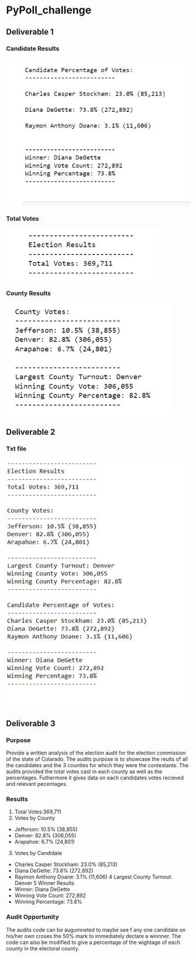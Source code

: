 # PyPoll_challenge

## Deliverable 1

### Candidate Results
![](candidate_results.png)

### Total Votes
![](Total_Votes.png)


### County Results
![](County_Votes.png)


## Deliverable 2

### Txt file

![](Txt_file.png)


## Deliverable 3

### Purpose

Provide a written analysis of the election audit for the election commission of the state of Colarado. The audits purpose is to showcase the reults of all the candidates and the 3 counties for which they were the contestants. The audits provided the total votes cast in each county as well as the percentages. Futhermore it gives data on each candidates votes recieved and relevant pecentages.

### Results

1. Total Votes:369,711
2. Votes by County
* Jefferson: 10.5% (38,855)
* Denver: 82.8% (306,055)
* Arapahoe: 6.7% (24,801)
3. Votes by Candidate
* Charles Casper Stockham: 23.0% (85,213)
* Diana DeGette: 73.8% (272,892)
* Raymon Anthony Doane: 3.1% (11,606)
4 Largest County Turnout: Denver
5 Winner Results
* Winner: Diana DeGette
* Winning Vote Count: 272,892
* Winning Percentage: 73.8%

### Audit Opportunity

The audits code can be augumneted to maybe see f any one candidate on his/her own croses the 50% mark to immediately declare a winnner. The code can also be modified to give  a percentage of the wightage of each county in the electoral county.
